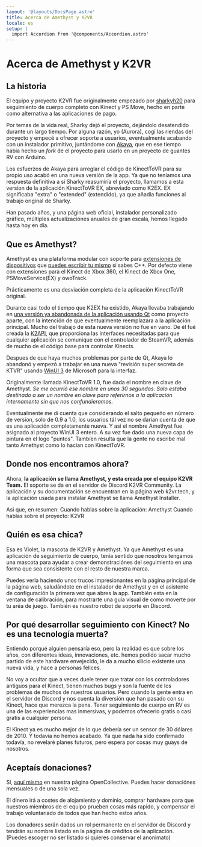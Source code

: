 ```yaml
---
layout: '@layouts/DocsPage.astro'
title: Acerca de Amethyst y K2VR
locale: es
setup: | 
  import Accordion from '@components/Accordion.astro'
---
```

# Acerca de Amethyst y K2VR
## La historia
El equipo y proyecto K2VR fue originalmente empezado por [sharkyh20](https://github.com/sharkyh20) para seguimiento de cuerpo completo con Kinect y PS Move, hecho en parte como alternativa a las aplicaciones de pago.

Por temas de la vida real, Sharky dejó el proyecto, dejándolo desatendido durante un largo tiempo. Por alguna razón, yo (Aurora), cogí las riendas del proyecto y empecé a ofrecer soporte a usuarios, eventualmente acabando con un instalador primitivo, juntándome con [Akaya](https://github.com/KimihikoAkayasaki), que en ese tiempo habia hecho un *fork* de el proyecto para usarlo en un proyecto de guantes RV con Arduino.

Los esfuerzos de Akaya para arreglar el código de KinectToVR para su propio uso acabó en una nueva versión de la app. Ya que no teníamos una respuesta definitiva a si Sharky reasumiría el proyecto, llamamos a esta version de la aplicación KinectToVR EX, abreviado como K2EX. EX significaba "extra" o "extended" (extendido), ya que añadia funciones al trabajo original de Sharky.

Han pasado años, y una página web oficial, instalador personalizado gráfico, múltiples actualizaciónes anuales de gran escala, hemos llegado hasta hoy en día.

## Que es Amethyst?
Amethyst es una plataforma modular con soporte para [extensiones de dispositivos](app/overview#4) que [puedes escribir tu mismo](https://github.com/KinectToVR/K2TrackingDevice-Samples) si sabes C++. Por defecto viene con extensiones para el Kinect de Xbox 360, el Kinect de Xbox One, PSMoveService(EX) y owoTrack.

Prácticamente es una desviación completa de la aplicación KinectToVR original.

Durante casi todo el tiempo que K2EX ha existido, Akaya llevaba trabajando en [una versión ya abandonada de la aplicación usando Qt](https://github.com/kinecttovr/k2vr-application) como proyecto aparte, con la intención de que eventualmente reemplazara a la aplicación principal. Mucho del trabajo de esta nueva versión no fue en vano. De él fué creada la [K2API](https://github.com/KinectToVR/K2TrackingDevice-Samples/blob/main/DEVICES.md), que proporciona las interfaces necesitadas para que cualquier aplicación se comunique con el controlador de SteamVR, además de mucho de el código base para controlar Kinects.

Despues de que haya muchos problemas por parte de Qt, Akaya lo abandonó y empezó a trabajar en una nueva "revisión super secreta de KTVR" usando [WinUI 3](https://docs.microsoft.com/en-us/windows/apps/winui/) de Microsoft para la interfaz.

Originalmente llamada KinectToVR 1.0, fue dada el nombre en clave de Amethyst. *Se me ocurrió ese nombre en unos 30 segundos. Solo estaba destinado a ser un nombre en clave para referirnos a la aplicación internamente sin que nos confundieramos.*

Eventualmente me dí cuenta que considerando el salto pequeño en número de version, solo de 0.9 a 1.0, los usuarios tál vez no se darían cuenta de que es una aplicación completamente nueva. Y así el nombre Amethyst fue asignado al proyecto WinUI 3 entero. A su vez fue dado una nueva capa de pintura en el logo "puntos". Tambíen resulta que la gente no escribe mal tanto Amethyst como lo hacían con KinectToVR.  

## Donde nos encontramos ahora?
Ahora, **la aplicación se llama Amethyst, y esta creada por el equipo K2VR Team.** El soporte se da en el servidor de Discord K2VR Community. La aplicación y su documentación se encuentran en la página web k2vr.tech, y la aplicación usada para instalar Amethyst se llama Amethyst Installer. 

Asi que, en resumen:
Cuando hablas sobre la aplicación: Amethyst
Cuando hablas sobre el proyecto: K2VR

## Quién es esa chica?
Esa es Violet, la mascota de K2VR y Amethyst. Ya que Amethyst es una aplicación de seguimiento de cuerpo, tenía sentido que nosotros tengamos una mascota para ayudar a crear demonstraciónes del seguimiento en una forma que sea consistente con el resto de nuestra marca.

Puedes verla haciendo unos trucos impresionantes en la página principal de la página web, saludándote en el instalador de Amethyst y en el asistente de configuración la primera vez que abres la app. También esta en la ventana de calibración, para mostrarte una guía visual de como moverte por tu aréa de juego. También es nuestro robot de soporte en Discord.

## Por qué desarrollar seguimiento con Kinect? No es una tecnología muerta?
Entiendo porqué alguien pensaría eso, pero la realidad es que sobre los años, con diferentes ideas, innovaciones, etc. hemos podido sacar mucho partido de este hardware envejecido, le da a mucho silicio existente una nueva vida, y hace a personas felices.

No voy a ocultar que a veces duele tener que tratar con los controladores antiguos para el Kinect, tienen muchos bugs y son la fuente de los problemas de muchos de nuestros usuarios. Pero cuando la gente entra en el servidor de Discord y nos cuenta la diversión que han pasado con su Kinect, hace que merezca la pena. Tener seguimiento de cuerpo en RV es una de las experiencias mas inmersivas, y podemos ofrecerlo gratis o casi gratis a cualquier persona.

El Kinect ya es mucho mejor de lo que debería ser un sensor de 30 dólares de 2010. Y todavía no hemos acabado. Ya que nada ha sido confirmado todavía, no revelaré planes futuros, pero espera por cosas muy guays de nosotros.

## Aceptaís donaciones?
Sí, [aquí mismo](https://opencollective.com/k2vr) en nuestra página OpenCollective. Puedes hacer donaciónes mensuales o de una sola vez.

El dinero irá a costes de alojamiento y dominio, comprar hardware para que nuestros miembros de el equipo prueben cosas más rapido, y compensar el trabajo voluntariado de todos que han hecho estos años.

Los donadores serán dados un rol permanente en el servidor de Discord y tendrán su nombre listado en la página de créditos de la aplicación. (Puedes escoger no ser listado si quieres conservar el anonimato)